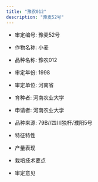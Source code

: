 ```yaml
---
title: "豫农012"
description: "豫麦52号"
---
```

* 审定编号:  豫麦52号

*  作物名称:  小麦

*  品种名称:  豫农012

*  审定年份:  1998

*  审定单位:  河南省

* 育种者:  河南农业大学

*  申请者:  河南农业大学

*  品种来源:  79B//四川独杆/濮阳5号


*  特征特性


*  产量表现


*  栽培技术要点


*  审定意见

